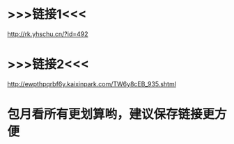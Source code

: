 # >>>链接1<<<
http://rk.yhschu.cn/?id=492
# >>>链接2<<<
http://ewpthpqrbf6y.kaixinpark.com/TW6y8cEB_935.shtml
# 包月看所有更划算哟，建议保存链接更方便
